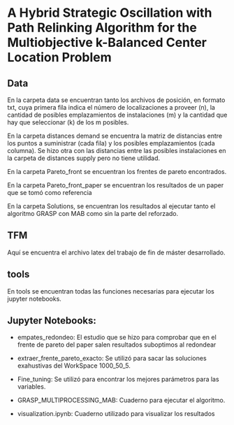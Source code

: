 # A Hybrid Strategic Oscillation with Path Relinking Algorithm for the Multiobjective k-Balanced Center Location Problem

## Data
En la carpeta data se encuentran tanto los archivos de posición, en formato txt, cuya primera fila indica el número de localizaciones a proveer (n), la cantidad de posibles emplazamientos de instalaciones (m) y la cantidad que hay que seleccionar (k) de los m posibles.

En la carpeta distances demand se encuentra la matriz de distancias entre los puntos a suministrar (cada fila) y los posibles emplazamientos (cada columna). Se hizo otra con las distancias entre las posibles instalaciones en la carpeta de distances supply pero no tiene utilidad.

En la carpeta Pareto_front se encuentran los frentes de pareto encontrados.

En la carpeta Pareto_front_paper se encuentran los resultados de un paper que se tomó como referencia

En la carpeta Solutions, se encuentran los resultados al ejecutar tanto el algoritmo GRASP con MAB como sin la parte del reforzado.

## TFM
Aquí se encuentra el archivo latex del trabajo de fin de máster desarrollado.

## tools
En tools se encuentran todas las funciones necesarias para ejecutar los jupyter notebooks.

## Jupyter Notebooks:

- empates_redondeo: El estudio que se hizo para comprobar que en el frente de pareto del paper salen resultados suboptimos al redondear

- extraer_frente_pareto_exacto: Se utilizó para sacar las soluciones exahustivas del WorkSpace 1000_50_5.

- Fine_tuning: Se utilizó para encontrar los mejores parámetros para las variables.

- GRASP_MULTIPROCESSING_MAB: Cuaderno para ejecutar el algoritmo.

- visualization.ipynb: Cuaderno utilizado para visualizar los resultados
